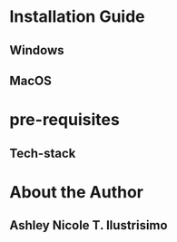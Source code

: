 # Installation Guide
## Windows
## MacOS

# pre-requisites
## Tech-stack

# About the Author
  ## Ashley Nicole T. Ilustrisimo
